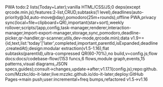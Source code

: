 PWA todo:2 lists(Today+Later);vanilla HTML/CSS/JS;0 deps(except qrcode.min.js);features:2-list,CRUD,subtasks(1 level),deadlines(auto-priority@3d,auto-move@day),pomodoro(25m+rounds),offline PWA,privacy sync(local+file+clipboard+QR),important(star+sort),weekly rollover;scripts/(app,config,task-manager,renderer,interaction-manager,import-export-manager,storage,sync,pomodoro,deadline-picker,qr-handler,qr-scanner,utils,dev-mode,qrcode.min);data v1.9+={id,text,list:'today'|'later',completed,important,parentId,isExpanded,deadline,createdAt};design:modular extraction(v1.5-1.16),flat subtasks(parentId),ultra-compressed QR(60-70%),no build,v=config.js;flow docs:docs/codebase-flow/(153 funcs,6 flows,module graph,events,15 patterns,visual diagrams,JSON specs,guides);consult→changes,update→after;v1.17.1(config.js);repo:github.com/Mzzkc/do-it-later;live:mzzkc.github.io/do-it-later;deploy:GitHub Pages→main push;user:incremental+freq bumps,refactored v1.5→v1.16